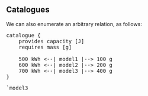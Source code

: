 ## Catalogues

We can also enumerate an arbitrary relation, as follows:

<pre class='mcdp' id='model3'>
catalogue {
	provides capacity [J]
	requires mass [g]

	500 kWh <--| model1 |--> 100 g
	600 kWh <--| model2 |--> 200 g
	700 kWh <--| model3 |--> 400 g
}
</pre>

<pre class='ndp_graph_expand'>`model3</pre>
